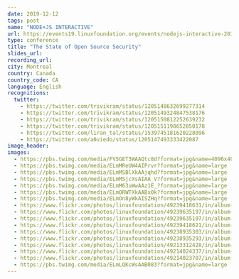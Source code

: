 ```yaml
---
date: 2019-12-12
tags: post
name: "NODE+JS INTERACTIVE"
url: https://events19.linuxfoundation.org/events/nodejs-interactive-2019/
type: conference
title: "The State of Open Source Security"
slides_url:
recording_url: 
city: Montreal
country: Canada
country_code: CA
language: English
recognitions:
  twitter:
    - https://twitter.com/trivikram/status/1205148632699277314
    - https://twitter.com/trivikram/status/1205149324847538176
    - https://twitter.com/trivikram/status/1205150812252639232
    - https://twitter.com/trivikram/status/1205151198652850178
    - https://twitter.com/liran_tal/status/1539745181620228096
    - https://twitter.com/a0viedo/status/1205147493333422087
image_header: 
images:
  - https://pbs.twimg.com/media/FV5GET3WAAQtc8d?format=jpg&name=4096x4096
  - https://pbs.twimg.com/media/ELmMReUW4AIPrvr?format=jpg&name=large
  - https://pbs.twimg.com/media/ELmMSBlXkAAjqhd?format=jpg&name=large
  - https://pbs.twimg.com/media/ELmMSjcXsAIAA_V?format=jpg&name=large
  - https://pbs.twimg.com/media/ELmM63uWwAAz1E_?format=jpg&name=large
  - https://pbs.twimg.com/media/ELmORWTXkAABx0k?format=jpg&name=large
  - https://pbs.twimg.com/media/ELmOn8yWkAISZHq?format=jpg&name=large
  - https://www.flickr.com/photos/linuxfoundation/49239418631/in/album-72157712187942248/
  - https://www.flickr.com/photos/linuxfoundation/49239635197/in/album-72157712187942248/
  - https://www.flickr.com/photos/linuxfoundation/49239635197/in/album-72157712187942248/
  - https://www.flickr.com/photos/linuxfoundation/49239418621/in/album-72157712187942248/
  - https://www.flickr.com/photos/linuxfoundation/49238935303/in/album-72157712187942248/
  - https://www.flickr.com/photos/linuxfoundation/49238935293/in/album-72157712187942248/
  - https://www.flickr.com/photos/linuxfoundation/49213312428/in/album-72157712187942248/
  - https://www.flickr.com/photos/linuxfoundation/49214024337/in/album-72157712187942248/
  - https://www.flickr.com/photos/linuxfoundation/49214023707/in/album-72157712187942248/
  - https://pbs.twimg.com/media/ELmLQKcWsAAB083?format=jpg&name=large
---
```

